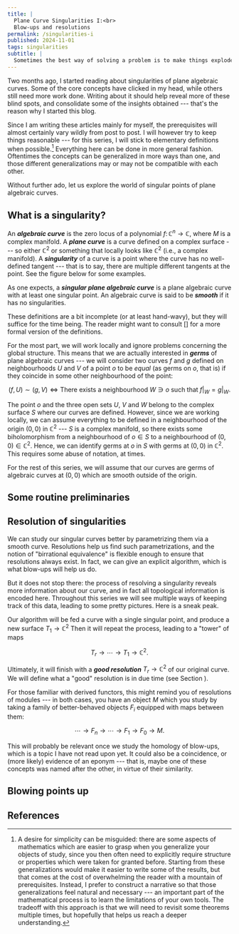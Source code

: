 ```yaml
---
title: |
  Plane Curve Singularities I:<br>
  Blow-ups and resolutions
permalink: /singularities-i
published: 2024-11-01
tags: singularities
subtitle: |
  Sometimes the best way of solving a problem is to make things explode.
---
```


<div id="toc" style="float: right;"><!-- generated --></div>

Two months ago, I started reading about singularities of plane algebraic curves.
Some of the core concepts have clicked in my head, while others still need more work done.
Writing about it should help reveal more of these blind spots, and consolidate some of the insights obtained --- that's the reason why I started this blog.

Since I am writing these articles mainly for myself, the prerequisites will almost certainly vary wildly from post to post.
I will however try to keep things reasonable --- for this series, I will stick to elementary definitions when possible.[^general]
Everything here can be done in more general fashion.
Oftentimes the concepts can be generalized in more ways than one, and those different generalizations may or may not be compatible with each other.

Without further ado, let us explore the world of singular points of plane algebraic curves.

## What is a singularity?

An ***algebraic curve*** is the zero locus of a polynomial $f \colon \mathbb{C}^n \to \mathbb{C}$, where $M$ is a complex manifold.
A ***plane curve*** is a curve defined on a complex surface --- so either $\mathbb{C}^2$ or something that locally looks like $\mathbb{C}^2$ (i.e., a complex manifold).
A ***singularity*** of a curve is a point where the curve has no well-defined tangent --- that is to say, there are multiple different tangents at the point.
See the figure below for some examples.

<!-- TODO: Fix these definitions; polynomials on complex manifolds should actually be convergent series. Think about what we prefer here. -->
<!-- TODO: Example drawings of a cusp, a nodal curve, a smooth curve, etc. -->

As one expects, a ***singular plane algebraic curve*** is a plane algebraic curve with at least one singular point.
An algebraic curve is said to be ***smooth*** if it has no singularities.

These definitions are a bit incomplete (or at least hand-wavy), but they will suffice for the time being.
The reader might want to consult [] for a more formal version of the definitions.

<!-- TODO: Reference the Handbook. -->

For the most part, we will work locally and ignore problems concerning the global structure.
This means that we are actually interested in ***germs*** of plane algebraic curves --- we will consider two curves $f$ and $g$ defined on neighbourhoods $U$ and $V$ of a point $o$ to be *equal* (as germs on $o$, that is) if they coincide in some other neighbourhood of the point:

$$
  (f, U) \sim (g, V)
  \Longleftrightarrow
  \text{There exists a neighbourhood } W \ni o \text{ such that } f|_W = g|_W.
$$

The point $o$ and the three open sets $U$, $V$ and $W$ belong to the complex surface $S$ where our curves are defined.
However, since we are working locally, we can assume everything to be defined in a neighbourhood of the origin $(0, 0)$ in $\mathbb{C}^2$ --- $S$ is a complex manifold, so there exists some biholomorphism from a neighbourhood of $o \in S$ to a neighbourhood of $(0, 0) \in \mathbb{C}^2$.
Hence, we can identify germs at $o$ in $S$ with germs at $(0, 0)$ in $\mathbb{C}^2$.
This requires some abuse of notation, at times.

For the rest of this series, we will assume that our curves are germs of algebraic curves at $(0, 0)$ which are smooth outside of the origin.

## Some routine preliminaries

<!-- TODO: Puiseux series and such. -->

## Resolution of singularities



We can study our singular curves better by parametrizing them via a smooth curve.
Resolutions help us find such parametrizations, and the notion of "birrational equivalence" is flexible enough to ensure that resolutions always exist.
In fact, we can give an explicit algorithm, which is what blow-ups will help us do.

But it does not stop there: the process of resolving a singularity reveals more information about our curve, and in fact all topological information is encoded here.
Throughout this series we will see multiple ways of keeping track of this data, leading to some pretty pictures.
Here is a sneak peak.
<!-- TODO: Example picture. -->

Our algorithm will be fed a curve with a single singular point, and produce a new surface $T_1 \to \mathbb{C}^2$
Then it will repeat the process, leading to a "tower" of maps

$$
    T_r \to \cdots \to T_1 \to \mathbb{C}^2.
$$

<!-- TODO: Write this down correctly. -->

Ultimately, it will finish with a ***good resolution*** $T_r \to \mathbb{C}^2$ of our original curve.
We will define what a "good" resolution is in due time (see Section ).
<!-- TODO: Reference the section. -->

For those familiar with derived functors, this might remind you of resolutions of modules --- in both cases, you have an object $M$ which you study by taking a family of better-behaved objects $F_i$ equipped with maps between them:

$$
    \cdots \to F_n \to \cdots \to F_1 \to F_0 \to M.
$$

This will probably be relevant once we study the homology of blow-ups, which is a topic I have not read upon yet.
It could also be a coincidence, or (more likely) evidence of an eponym --- that is, maybe one of these concepts was named after the other, in virtue of their similarity.
<!-- TODO: I should check what the relationship here is. -->

## Blowing points up



## References



[^general]: A desire for simplicity can be misguided: there are some aspects of mathematics which are easier to grasp when you generalize your objects of study, since you then often need to explicitly require structure or properties which were taken for granted before.
Starting from these generalizations would make it easier to write some of the results, but that comes at the cost of overwhelming the reader with a mountain of prerequisites.
Instead, I prefer to construct a narrative so that those generalizations feel natural and necessary --- an important part of the mathematical process is to learn the limitations of your own tools.
The tradeoff with this approach is that we will need to revisit some theorems multiple times, but hopefully that helps us reach a deeper understanding.
